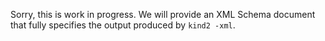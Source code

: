 Sorry, this is work in progress. We will provide an XML Schema document that fully specifies the output produced by ```kind2 -xml```.

